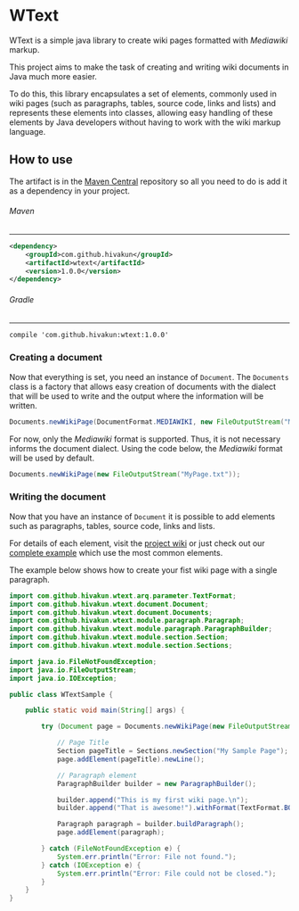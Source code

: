 # WText

WText is a simple java library to create wiki pages formatted with *Mediawiki* markup.

This project aims to make the task of creating and writing wiki documents in Java much more easier.

To do this, this library encapsulates a set of elements, commonly used in wiki pages (such as paragraphs, tables, source code, links and lists) and represents these elements into classes, allowing easy handling of these elements by Java developers without having to work with the wiki markup language.

## How to use

The artifact is in the [Maven Central](http://search.maven.org/) repository so all you need to do is add it as a dependency in your project.

###### Maven
----------

``` xml
<dependency>
	<groupId>com.github.hivakun</groupId>
	<artifactId>wtext</artifactId>
	<version>1.0.0</version>
</dependency>
```

###### Gradle
----------

``` xml
compile 'com.github.hivakun:wtext:1.0.0'
```

### Creating a document

Now that everything is set, you need an instance of `Document`. The `Documents` class is a factory that allows easy creation of documents with the dialect that will be used to write and the output where the information will be written.

```java
Documents.newWikiPage(DocumentFormat.MEDIAWIKI, new FileOutputStream("MyPage.txt"));
```

For now, only the *Mediawiki* format is supported. Thus, it is not necessary informs the document dialect. Using the code below, the *Mediawiki* format will be used by default.

```java
Documents.newWikiPage(new FileOutputStream("MyPage.txt"));
```

### Writing the document

Now that you have an instance of `Document` it is possible to add elements such as paragraphs, tables, source code, links and lists.

For details of each element, visit the [project wiki](https://github.com/hivakun/wtext/wiki) or just check out our [complete example](https://github.com/hivakun/wtext/wiki/Complete-Sample) which use the most common elements.

The example below shows how to create your fist wiki page with a single paragraph.

```java
import com.github.hivakun.wtext.arq.parameter.TextFormat;
import com.github.hivakun.wtext.document.Document;
import com.github.hivakun.wtext.document.Documents;
import com.github.hivakun.wtext.module.paragraph.Paragraph;
import com.github.hivakun.wtext.module.paragraph.ParagraphBuilder;
import com.github.hivakun.wtext.module.section.Section;
import com.github.hivakun.wtext.module.section.Sections;

import java.io.FileNotFoundException;
import java.io.FileOutputStream;
import java.io.IOException;

public class WTextSample {

    public static void main(String[] args) {

        try (Document page = Documents.newWikiPage(new FileOutputStream("MyPage.txt"))) {

            // Page Title
            Section pageTitle = Sections.newSection("My Sample Page");
            page.addElement(pageTitle).newLine();

            // Paragraph element
            ParagraphBuilder builder = new ParagraphBuilder();

            builder.append("This is my first wiki page.\n");
            builder.append("That is awesome!").withFormat(TextFormat.BOLD);

            Paragraph paragraph = builder.buildParagraph();
            page.addElement(paragraph);

        } catch (FileNotFoundException e) {
            System.err.println("Error: File not found.");
        } catch (IOException e) {
            System.err.println("Error: File could not be closed.");
        }
    }
}
```